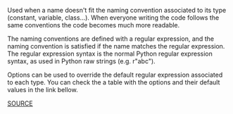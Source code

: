 Used when a name doesn't fit the naming convention associated to its type (constant, variable, class…).
When everyone writing the code follows the same conventions the code becomes much more readable.

The naming conventions are defined with a regular expression, and the naming convention is satisfied if the name matches the regular expression. The regular expression syntax is the normal Python regular expression syntax, as used in Python raw strings (e.g. r"abc").

Options can be used to override the default regular expression associated to each type.
You can check the a table with the options and their default values in the link bellow.

[SOURCE](http://pylint-messages.wikidot.com/messages:C0103)
